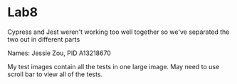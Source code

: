 # Lab8

Cypress and Jest weren't working too well together
so we've separated the two out in different parts

Names: Jessie Zou, PID A13218670

My test images contain all the tests in one large image. May need to use scroll bar to view all of the tests. 
